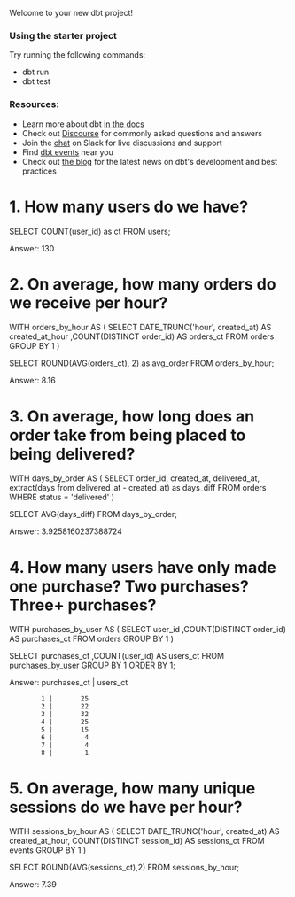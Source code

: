 Welcome to your new dbt project!

### Using the starter project

Try running the following commands:
- dbt run
- dbt test


### Resources:
- Learn more about dbt [in the docs](https://docs.getdbt.com/docs/introduction)
- Check out [Discourse](https://discourse.getdbt.com/) for commonly asked questions and answers
- Join the [chat](https://community.getdbt.com/) on Slack for live discussions and support
- Find [dbt events](https://events.getdbt.com) near you
- Check out [the blog](https://blog.getdbt.com/) for the latest news on dbt's development and best practices

# 1. How many users do we have?
SELECT
COUNT(user_id) as ct 
FROM users;

Answer:
 130

# 2. On average, how many orders do we receive per hour?
WITH orders_by_hour AS (
SELECT 
DATE_TRUNC('hour', created_at) AS created_at_hour
,COUNT(DISTINCT order_id) AS  orders_ct
 FROM orders
 GROUP BY 1
)

SELECT ROUND(AVG(orders_ct), 2) as avg_order
FROM orders_by_hour;

Answer:
8.16

# 3. On average, how long does an order take from being placed to being delivered?
WITH days_by_order AS (
SELECT 
order_id, 
created_at,
delivered_at,
extract(days from delivered_at - created_at) as days_diff
FROM orders
WHERE status = 'delivered'
)

SELECT AVG(days_diff) FROM days_by_order;

Answer:
3.9258160237388724

# 4. How many users have only made one purchase? Two purchases? Three+ purchases?
WITH purchases_by_user AS (
SELECT 
user_id
,COUNT(DISTINCT order_id) AS purchases_ct
FROM orders
GROUP BY 1
)

SELECT 
purchases_ct
,COUNT(user_id) AS users_ct
FROM purchases_by_user
 GROUP BY 1 
 ORDER BY 1;

Answer:
purchases_ct | users_ct 

            1 |       25
            2 |       22
            3 |       32
            4 |       25
            5 |       15
            6 |        4
            7 |        4
            8 |        1

# 5. On average, how many unique sessions do we have per hour?
WITH sessions_by_hour AS (
SELECT 
DATE_TRUNC('hour', created_at) AS created_at_hour,
COUNT(DISTINCT session_id) AS sessions_ct
FROM events
GROUP BY 1
)

SELECT ROUND(AVG(sessions_ct),2)
FROM sessions_by_hour;

Answer:
7.39

